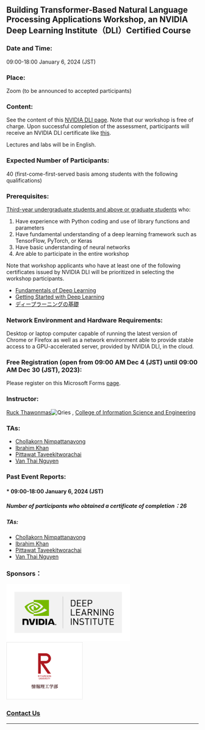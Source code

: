 ## Building Transformer-Based Natural Language Processing Applications Workshop, an NVIDIA Deep Learning Institute（DLI）Certified Course 
### Date and Time: 
09:00-18:00 January 6, 2024 (JST)
### Place: 
Zoom (to be announced to accepted participants)
### Content: 
See the content of this <a href="https://www.nvidia.com/en-us/training/instructor-led-workshops/natural-language-processing/" target="_blank">NVIDIA DLI page</a>.  Note that our workshop is free of charge. Upon successful completion of the assessment, participants will receive an NVIDIA DLI certificate like <a href="https://courses.nvidia.com/certificates/858ef7960bb3470ab45222ad3416de4f/" target="_blank">this</a>.

Lectures and labs will be in English. 
### Expected Number of Participants: 
40 (first-come-first-served basis among students with the following qualifications)
### Prerequisites: 
<ins>Third-year undergraduate students and above or graduate students</ins> who:
1. Have experience with Python coding and use of library functions and parameters 
2. Have fundamental understanding of a deep learning framework such as TensorFlow, PyTorch, or Keras
3. Have basic understanding of neural networks
4. Are able to participate in the entire workshop

Note that workshop applicants who have at least one of the following certificates issued by NVIDIA DLI will be prioritized in selecting the workshop participants.
 * <a href="https://courses.nvidia.com/certificates/29591b570cdb4b8bb0b0ea7259e9ab83/" target="_blank">Fundamentals of Deep Learning</a>
 * <a href="https://learn.next.courses.nvidia.com/certificates/c7d7ecf8f3ff4ba98804716e7832451a" target="_blank">Getting Started with Deep Learning</a>
 * <a href="https://courses.nvidia.com/certificates/f2e3db9809994eeba65049cbca8bb508/" target="_blank">ディープラーニングの基礎</a>
 ### Network Environment and Hardware Requirements: 
Desktop or laptop computer capable of running the latest version of Chrome or Firefox as well as a network environment able to provide stable access to a GPU-accelerated server, provided by NVIDIA DLI, in the cloud.
### Free Registration (open from 09:00 AM Dec 4 (JST) until 09:00 AM Dec 30 (JST), 2023): 
Please register on this Microsoft Forms <a href="https://forms.office.com/r/LWve6neANk" target="_blank">page</a>. 
### Instructor: 
<a href="http://www.ice.ci.ritsumei.ac.jp/~ruck/" target="_blank">Ruck Thawonmas</a><img alt="Qries" src="http://www.ice.ci.ritsumei.ac.jp/~ruck/images/17_DeepLearningInstitute_Logo_R1_RBG_University_Ambassador-01.png" height="50"> , <a href="http://en.ritsumei.ac.jp/ise/">College of Information Science and Engineering</a> 
### TAs:
 * <a href="https://scholar.google.co.jp/citations?hl=en&user=BTId__wAAAAJ" target="_blank">Chollakorn Nimpattanavong</a>
 * <a href="https://scholar.google.com/citations?hl=en&user=uXqYNTMAAAAJ" target="_blank">Ibrahim Khan</a>
 * <a href="https://scholar.google.co.jp/citations?hl=en&user=2CFoP9cAAAAJ" target="_blank">Pittawat Taveekitworachai</a>
 * <a href="https://scholar.google.co.jp/citations?hl=en&user=EoA_9iYAAAAJ" target="_blank">Van Thai Nguyen</a>
### Past Event Reports:
#### * 09:00-18:00 January 6, 2024 (JST)
##### Number of participants who obtained a certificate of completion：26
##### TAs:
* <a href="https://scholar.google.co.jp/citations?hl=en&user=BTId__wAAAAJ" target="_blank">Chollakorn Nimpattanavong</a>
 * <a href="https://scholar.google.com/citations?hl=en&user=uXqYNTMAAAAJ" target="_blank">Ibrahim Khan</a>
 * <a href="https://scholar.google.co.jp/citations?hl=en&user=2CFoP9cAAAAJ" target="_blank">Pittawat Taveekitworachai</a>
 * <a href="https://scholar.google.co.jp/citations?hl=en&user=EoA_9iYAAAAJ" target="_blank">Van Thai Nguyen</a>
### Sponsors：
<a href="https://www.nvidia.com/en-us/training/"><img alt="Qries" src="../dli.png" height="150"></a>
<a href="http://en.ritsumei.ac.jp/ise/"><img alt="Qries" src="../ise.gif" height="150"></a>
### [Contact Us](mailto:dli-ws@ice.ci.ritsumei.ac.jp)
------------------------------------------------------------------------
